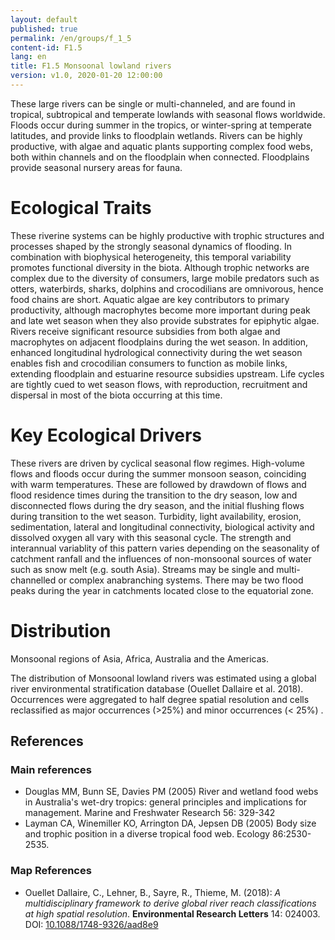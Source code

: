 ```yaml
---
layout: default
published: true
permalink: /en/groups/f_1_5
content-id: F1.5
lang: en
title: F1.5 Monsoonal lowland rivers
version: v1.0, 2020-01-20 12:00:00
---
```


These large rivers can be single or multi-channeled, and are found in tropical, subtropical and temperate lowlands with seasonal flows worldwide. Floods occur during summer in the tropics, or winter-spring at temperate latitudes, and provide links to floodplain wetlands. Rivers can be highly productive, with algae and aquatic plants supporting complex food webs, both within channels and on the floodplain when connected. Floodplains provide seasonal nursery areas for fauna.

# Ecological Traits
 
These riverine systems can be highly productive with trophic structures and processes shaped by the strongly seasonal dynamics of flooding. In combination with biophysical heterogeneity, this temporal variability promotes functional diversity in the biota. Although trophic networks are complex due to the diversity of consumers, large mobile predators such as otters, waterbirds, sharks, dolphins and crocodilians are omnivorous, hence food chains are short. Aquatic algae are key contributors to primary productivity, although macrophytes become more important during peak and late wet season when they also provide substrates for epiphytic algae. Rivers receive significant resource subsidies from both algae and macrophytes on adjacent floodplains during the wet season. In addition, enhanced longitudinal hydrological connectivity during the wet season enables fish and crocodilian consumers to function as mobile links, extending floodplain and estuarine resource subsidies upstream. Life cycles are tightly cued to wet season flows, with reproduction, recruitment and dispersal in most of the biota occurring at this time.
 
# Key Ecological Drivers
 
These rivers are driven by cyclical seasonal flow regimes. High-volume  flows and floods occur during the summer monsoon season, coinciding with warm temperatures. These are followed by drawdown of flows and flood residence times during the transition to the dry season,  low and disconnected flows during the dry season, and the initial flushing flows during transition to the wet season. Turbidity, light availability, erosion, sedimentation, lateral and longitudinal connectivity, biological activity and dissolved oxygen all vary with this seasonal cycle.  The strength and interannual variablity of this pattern varies  depending on the seasonality of catchment ranfall and the influences of non-monsoonal sources of water such as snow melt (e.g. south Asia). Streams may be single and multi-channelled or complex anabranching systems. There may be two flood peaks during the year in catchments located close to the equatorial zone.
 
# Distribution
 
Monsoonal regions of Asia, Africa, Australia and the Americas.

The distribution of Monsoonal lowland rivers was estimated using a global river environmental stratification database (Ouellet Dallaire et al. 2018). Occurrences were aggregated to half degree spatial resolution and cells reclassified as major occurrences (>25%) and minor occurrences (< 25%) .

## References

### Main references
* Douglas MM, Bunn SE, Davies PM (2005) River and wetland food webs in Australia's wet-dry tropics: general principles and implications for management. Marine and Freshwater Research 56: 329-342
* Layman CA, Winemiller KO, Arrington DA, Jepsen DB (2005) Body size and trophic position in a diverse tropical food web. Ecology 86:2530-2535.

### Map References
* Ouellet Dallaire, C., Lehner, B., Sayre, R., Thieme, M. (2018): *A multidisciplinary framework to derive global river reach classifications at high spatial resolution*. **Environmental Research Letters** 14: 024003. DOI: [10.1088/1748-9326/aad8e9](https://doi.org/10.1088/1748-9326/aad8e9)
